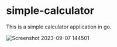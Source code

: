# simple-calculator
This is a simple calculator application in go.


![Screenshot 2023-09-07 144501](https://github.com/3shadesmarimo/simple-calculator/assets/96280882/c7af1192-9598-48f7-af18-766809814e81)
